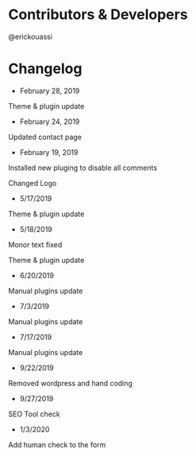 # Contributors & Developers
@erickouassi

# Changelog

* February 28, 2019

Theme & plugin update

* February 24, 2019

Updated contact page

* February 19, 2019

Installed new pluging to disable all comments 

Changed Logo

* 5/17/2019

Theme & plugin update

* 5/18/2019

Monor text fixed

Theme & plugin update

* 6/20/2019

Manual plugins update 

* 7/3/2019

Manual plugins update 

* 7/17/2019

Manual plugins update 

* 9/22/2019

Removed wordpress and hand coding 

* 9/27/2019

SEO Tool check

* 1/3/2020

Add human check to the form

